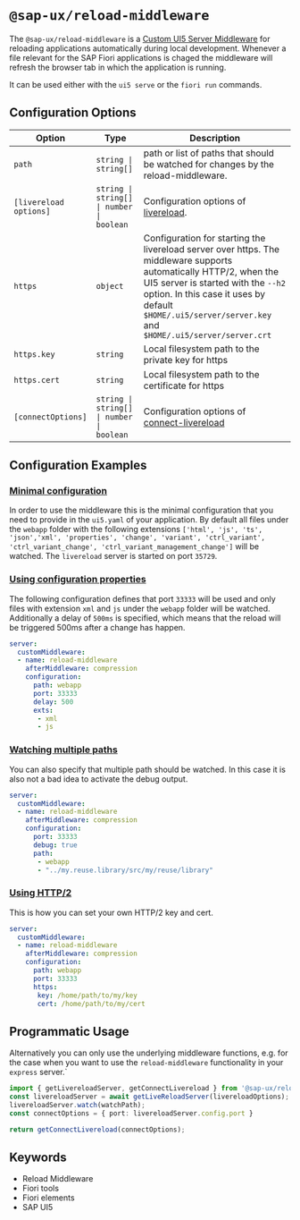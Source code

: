 #  `@sap-ux/reload-middleware`

The `@sap-ux/reload-middleware` is a [Custom UI5 Server Middleware](https://sap.github.io/ui5-tooling/pages/extensibility/CustomServerMiddleware) for reloading applications automatically during local development. Whenever a file relevant for the SAP Fiori applications is chaged the middleware will refresh the browser tab in which the application is running.

It can be used either with the `ui5 serve` or the `fiori run` commands.

## Configuration Options

| Option       | Type | Description |
| ------------ | ------------- | ----------- |
| `path`        | `string \| string[]`      | path or list of paths that should be watched for changes by the reload-middleware. |
| `[livereload options]`    | `string \| string[] \| number \| boolean`   | Configuration options of [livereload](https://www.npmjs.com/package/livereload#server-api). |
|`https`| `object`| Configuration for starting the livereload server over https. The middleware supports automatically HTTP/2, when the UI5 server is started with the `--h2` option. In this case it uses by default `$HOME/.ui5/server/server.key` and `$HOME/.ui5/server/server.crt` |
|`https.key`| `string`| Local filesystem path to the private key for https |
|`https.cert`| `string`| Local filesystem path to the certificate for https |
|`[connectOptions]`| `string \| string[] \| number \| boolean`| Configuration options of [connect-livereload](https://www.npmjs.com/package/connect-livereload#options) |

## Configuration Examples

### [Minimal configuration](#minimal-configuration)
In order to use the middleware this is the minimal configuration that you need to provide in the `ui5.yaml` of your application. By default all files under the `webapp` folder with the following extensions `['html', 'js', 'ts', 'json','xml', 'properties', 'change', 'variant', 'ctrl_variant', 'ctrl_variant_change', 'ctrl_variant_management_change']` will be watched. The `livereload` server is started on port `35729`.

### [Using configuration properties](#using-configuration-properties)
The following configuration defines that port `33333` will be used and only files with extension `xml` and `js` under the `webapp` folder will be watched. Additionally a delay of `500ms` is specified, which means that the reload will be triggered 500ms after a change has happen.
```YAML
server:
  customMiddleware:
  - name: reload-middleware
    afterMiddleware: compression
    configuration:
      path: webapp
      port: 33333
      delay: 500
      exts:
       - xml
       - js

```

### [Watching multiple paths](#watching-multiple-paths)
You can also specify that multiple path should be watched. In this case it is also not a bad idea to activate the debug output.
```YAML
server:
  customMiddleware:
  - name: reload-middleware
    afterMiddleware: compression
    configuration:
      port: 33333
      debug: true
      path:
       - webapp
       - "../my.reuse.library/src/my/reuse/library"
```

### [Using HTTP/2](#using-http2)
This is how you can set your own HTTP/2 key and cert.
```YAML
server:
  customMiddleware:
  - name: reload-middleware
    afterMiddleware: compression
    configuration:
      path: webapp
      port: 33333
      https:
       key: /home/path/to/my/key
       cert: /home/path/to/my/cert
```

## Programmatic Usage
Alternatively you can only use the underlying middleware functions, e.g. for the case when you want to use the `reload-middleware` functionality in your `express` server.`

```Typescript
import { getLivereloadServer, getConnectLivereload } from '@sap-ux/reload-middleware';
const livereloadServer = await getLiveReloadServer(livereloadOptions);
livereloadServer.watch(watchPath);
const connectOptions = { port: livereloadServer.config.port }

return getConnectLivereload(connectOptions);
```

## Keywords
* Reload Middleware
* Fiori tools
* Fiori elements
* SAP UI5